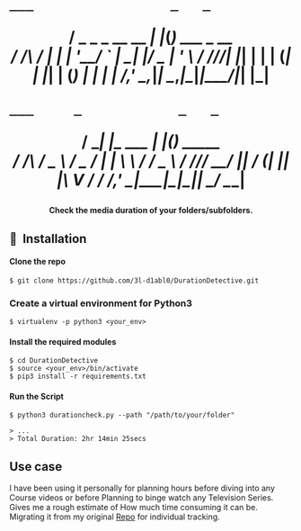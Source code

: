 <h1 align="center">

    ___                 _   _             
   /   \_   _ _ __ __ _| |_(_) ___  _ __  
  / /\ / | | | '__/ _` | __| |/ _ \| '_ \ 
 / /_//| |_| | | | (_| | |_| | (_) | | | |
/___,'  \__,_|_|  \__,_|\__|_|\___/|_| |_|
                                          
    ___     _            _   _            
   /   \___| |_ ___  ___| |_(_)_   _____  
  / /\ / _ \ __/ _ \/ __| __| \ \ / / _ \ 
 / /_//  __/ ||  __/ (__| |_| |\ V /  __/ 
/___,' \___|\__\___|\___|\__|_| \_/ \___| 
  
</h1>

<div align= "center">
  <h4>Check the media duration of your folders/subfolders.</h4>
</div>

## 🚀&nbsp; Installation

#### Clone the repo
```
$ git clone https://github.com/3l-d1abl0/DurationDetective.git
```
### Create a virtual environment for Python3
```
$ virtualenv -p python3 <your_env>
```
#### Install the required modules
```
$ cd DurationDetective
$ source <your_env>/bin/activate
$ pip3 install -r requirements.txt
```
#### Run the Script
```
$ python3 durationcheck.py --path "/path/to/your/folder"

> ...
> Total Duration: 2hr 14min 25secs

```
## Use case
I have been using it personally for planning hours before diving into any Course videos or before Planning to binge watch any Television Series. Gives me a rough estimate of How much time consuming it can be.
Migrating it from my original [Repo](https://github.com/3l-d1abl0/Utilities/tree/master/DurationCheck) for individual tracking.
